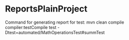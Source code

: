 # ReportsPlainProject


Command for generating report for test:
mvn clean compile compiler:testCompile test -Dtest=automated/MathOperationsTest#summTest
